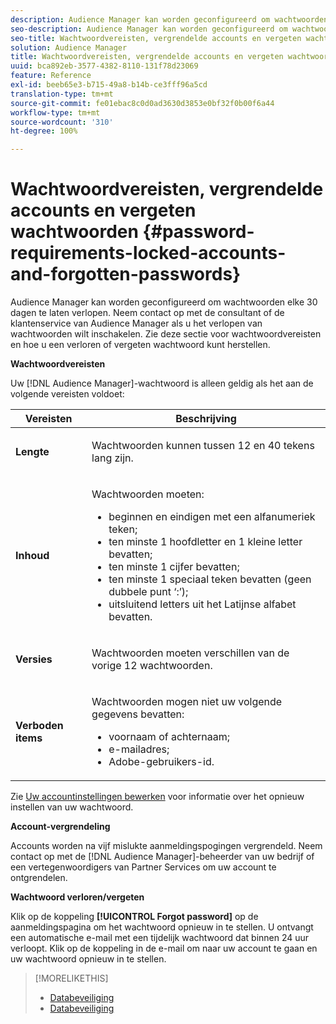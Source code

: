 ```yaml
---
description: Audience Manager kan worden geconfigureerd om wachtwoorden elke 30 dagen te laten verlopen. Neem contact op met de consultant of de klantenservice van Audience Manager als u het verlopen van wachtwoorden wilt inschakelen. Zie deze sectie voor wachtwoordvereisten en hoe u een verloren of vergeten wachtwoord kunt herstellen.
seo-description: Audience Manager kan worden geconfigureerd om wachtwoorden elke 30 dagen te laten verlopen. Neem contact op met de consultant of de klantenservice van Audience Manager als u het verlopen van wachtwoorden wilt inschakelen. Zie deze sectie voor wachtwoordvereisten en hoe u een verloren of vergeten wachtwoord kunt herstellen.
seo-title: Wachtwoordvereisten, vergrendelde accounts en vergeten wachtwoorden
solution: Audience Manager
title: Wachtwoordvereisten, vergrendelde accounts en vergeten wachtwoorden
uuid: bca892eb-3577-4382-8110-131f78d23069
feature: Reference
exl-id: beeb65e3-b715-49a8-b14b-ce3fff96a5cd
translation-type: tm+mt
source-git-commit: fe01ebac8c0d0ad3630d3853e0bf32f0b00f6a44
workflow-type: tm+mt
source-wordcount: '310'
ht-degree: 100%

---
```


# Wachtwoordvereisten, vergrendelde accounts en vergeten wachtwoorden {#password-requirements-locked-accounts-and-forgotten-passwords}

Audience Manager kan worden geconfigureerd om wachtwoorden elke 30 dagen te laten verlopen. Neem contact op met de consultant of de klantenservice van Audience Manager als u het verlopen van wachtwoorden wilt inschakelen. Zie deze sectie voor wachtwoordvereisten en hoe u een verloren of vergeten wachtwoord kunt herstellen.

<!-- 

c_password_requirements.xml

 -->

**Wachtwoordvereisten**

Uw [!DNL Audience Manager]-wachtwoord is alleen geldig als het aan de volgende vereisten voldoet:

<table id="table_9B79E9F634664F6B995649E3158CCF20"> 
 <thead> 
  <tr> 
   <th colname="col1" class="entry"> Vereisten </th> 
   <th colname="col2" class="entry"> Beschrijving </th> 
  </tr> 
 </thead>
 <tbody> 
  <tr> 
   <td colname="col1"> <p> <b>Lengte</b> </p> </td> 
   <td colname="col2"> <p>Wachtwoorden kunnen tussen 12 en 40 tekens lang zijn. </p> </td> 
  </tr> 
  <tr> 
   <td colname="col1"> <p> <b>Inhoud</b> </p> </td> 
   <td colname="col2"> <p>Wachtwoorden moeten: </p> <p> 
     <ul id="ul_70F64B9DE90E463098DFA8AB8349CF0B"> 
      <li id="li_2FBA66E47F4A4E1BB01DE3722821E100">beginnen en eindigen met een alfanumeriek teken; </li> 
      <li id="li_1390D4C9A48944B68B891EE6CB734BBC">ten minste 1 hoofdletter en 1 kleine letter bevatten; </li> 
      <li id="li_B75B64A005804262BAAF0F1901D63358">ten minste 1 cijfer bevatten; </li> 
      <li id="li_28452022AF4743B8B159187BBD10890A">ten minste 1 speciaal teken bevatten (geen dubbele punt ‘:’); </li> 
      <li id="li_C02B931ABAB84FFE9B87AEBAEDF34EF3">uitsluitend letters uit het Latijnse alfabet bevatten. </li> 
     </ul> </p> </td> 
  </tr> 
  <tr> 
   <td colname="col1"> <p> <b>Versies</b> </p> </td> 
   <td colname="col2"> <p> Wachtwoorden moeten verschillen van de vorige 12 wachtwoorden. </p> </td> 
  </tr> 
  <tr> 
   <td colname="col1"> <p> <b>Verboden items</b> </p> </td> 
   <td colname="col2"> <p> Wachtwoorden mogen niet uw volgende gegevens bevatten: </p> <p> 
     <ul id="ul_08DE186AF56E401B933256E69279847A"> 
      <li id="li_CC854F7F86484774A76CCF927E1400B4">voornaam of achternaam; </li> 
      <li id="li_74ACCF3DE717473B8AB9B1720DD891E7">e-mailadres; </li> 
      <li id="li_09C1F699BF6843ACAB4E68D2F57461AB"><span class="keyword"> Adobe</span>-gebruikers-id. </li> 
     </ul> </p> </td> 
  </tr> 
 </tbody> 
</table>

Zie [Uw accountinstellingen bewerken](../features/administration/edit-account-settings.md) voor informatie over het opnieuw instellen van uw wachtwoord.

**Account-vergrendeling**

Accounts worden na vijf mislukte aanmeldingspogingen vergrendeld. Neem contact op met de [!DNL Audience Manager]-beheerder van uw bedrijf of een vertegenwoordigers van Partner Services om uw account te ontgrendelen.

**Wachtwoord verloren/vergeten**

Klik op de koppeling **[!UICONTROL Forgot password]** op de aanmeldingspagina om het wachtwoord opnieuw in te stellen. U ontvangt een automatische e-mail met een tijdelijk wachtwoord dat binnen 24 uur verloopt. Klik op de koppeling in de e-mail om naar uw account te gaan en uw wachtwoord opnieuw in te stellen.

>[!MORELIKETHIS]
>
>* [Databeveiliging](../overview/data-security-and-privacy/data-security.md)
>* [Databeveiliging](../overview/data-security-and-privacy/data-privacy.md)

